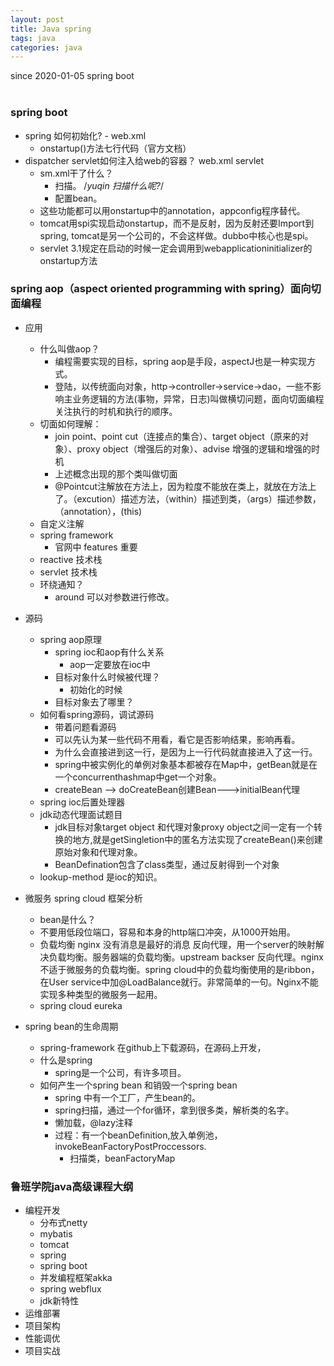 ```yaml
---
layout: post
title: Java spring
tags: java
categories: java
---
```

since 2020-01-05
spring boot <br>
<br>

### spring boot 
- spring 如何初始化? - web.xml
    - onstartup()方法七行代码（官方文档）
- dispatcher servlet如何注入给web的容器？ web.xml servlet
    - sm.xml干了什么？
        - 扫描。 /*yuqin 扫描什么呢?*/
        - 配置bean。
    - 这些功能都可以用onstartup中的annotation，appconfig程序替代。
    - tomcat用spi实现启动onstartup，而不是反射，因为反射还要Import到spring, tomcat是另一个公司的，不会这样做。dubbo中核心也是spi。
    - servlet 3.1规定在启动的时候一定会调用到webapplicationinitializer的onstartup方法

### spring aop（aspect oriented programming with spring）面向切面编程

- 应用
    - 什么叫做aop？
        - 编程需要实现的目标，spring aop是手段，aspectJ也是一种实现方式。
        - 登陆，以传统面向对象，http->controller->service->dao，一些不影响主业务逻辑的方法(事物，异常，日志)叫做横切问题，面向切面编程关注执行的时机和执行的顺序。
    - 切面如何理解：
        - join point、point cut（连接点的集合）、target object（原来的对象）、proxy object（增强后的对象）、advise 增强的逻辑和增强的时机
        - 上述概念出现的那个类叫做切面
        - @Pointcut注解放在方法上，因为粒度不能放在类上，就放在方法上了。（excution）描述方法，（within）描述到类，（args）描述参数，（annotation），(this)
    - 自定义注解
    - spring framework 
        - 官网中 features 重要
    - reactive 技术栈
    - servlet 技术栈
    - 环绕通知？
        - around 可以对参数进行修改。
- 源码
    - spring aop原理
        - spring ioc和aop有什么关系
            - aop一定要放在ioc中
        - 目标对象什么时候被代理？
            - 初始化的时候
        - 目标对象去了哪里？
    - 如何看spring源码，调试源码
        - 带着问题看源码
        - 可以先认为某一些代码不用看，看它是否影响结果，影响再看。
        - 为什么会直接进到这一行，是因为上一行代码就直接进入了这一行。
        - spring中被实例化的单例对象基本都被存在Map中，getBean就是在一个concurrenthashmap中get一个对象。
        - createBean --> doCreateBean创建Bean--->initialBean代理
    - spring ioc后置处理器
    - jdk动态代理面试题目
        - jdk目标对象target object 和代理对象proxy object之间一定有一个转换的地方,就是getSingletion中的匿名方法实现了createBean()来创建原始对象和代理对象。
        - BeanDefination包含了class类型，通过反射得到一个对象
    - lookup-method 是ioc的知识。
   
- 微服务 spring cloud 框架分析
    - bean是什么？
    - 不要用低段位端口，容易和本身的http端口冲突，从1000开始用。
    - 负载均衡 nginx 没有消息是最好的消息 反向代理，用一个server的映射解决负载均衡。服务器端的负载均衡。upstream backser 反向代理。nginx不适于微服务的负载均衡。spring cloud中的负载均衡使用的是ribbon，在User service中加@LoadBalance就行。非常简单的一句。Nginx不能实现多种类型的微服务一起用。
    - spring cloud eureka

- spring bean的生命周期
    - spring-framework 在github上下载源码，在源码上开发，
    - 什么是spring
        - spring是一个公司，有许多项目。
    - 如何产生一个spring bean 和销毁一个spring bean
        - spring 中有一个工厂，产生bean的。
        - spring扫描，通过一个for循环，拿到很多类，解析类的名字。
        - 懒加载，@lazy注释
        - 过程：有一个beanDefinition,放入单例池，invokeBeanFactoryPostProccessors.
            - 扫描类，beanFactoryMap
### 鲁班学院java高级课程大纲
- 编程开发
    - 分布式netty
    - mybatis
    - tomcat
    - spring
    - spring boot
    - 并发编程框架akka
    - spring webflux
    - jdk新特性
- 运维部署
- 项目架构
- 性能调优
- 项目实战